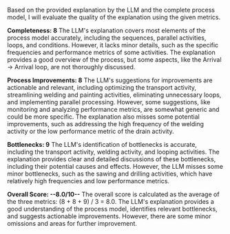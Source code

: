 Based on the provided explanation by the LLM and the complete process model, I will evaluate the quality of the explanation using the given metrics.

**Completeness: 8**
The LLM's explanation covers most elements of the process model accurately, including the sequences, parallel activities, loops, and conditions. However, it lacks minor details, such as the specific frequencies and performance metrics of some activities. The explanation provides a good overview of the process, but some aspects, like the Arrival -> Arrival loop, are not thoroughly discussed.

**Process Improvements: 8**
The LLM's suggestions for improvements are actionable and relevant, including optimizing the transport activity, streamlining welding and painting activities, eliminating unnecessary loops, and implementing parallel processing. However, some suggestions, like monitoring and analyzing performance metrics, are somewhat generic and could be more specific. The explanation also misses some potential improvements, such as addressing the high frequency of the welding activity or the low performance metric of the drain activity.

**Bottlenecks: 9**
The LLM's identification of bottlenecks is accurate, including the transport activity, welding activity, and looping activities. The explanation provides clear and detailed discussions of these bottlenecks, including their potential causes and effects. However, the LLM misses some minor bottlenecks, such as the sawing and drilling activities, which have relatively high frequencies and low performance metrics.

**Overall Score: --8.0/10--**
The overall score is calculated as the average of the three metrics: (8 + 8 + 9) / 3 = 8.0. The LLM's explanation provides a good understanding of the process model, identifies relevant bottlenecks, and suggests actionable improvements. However, there are some minor omissions and areas for further improvement.
